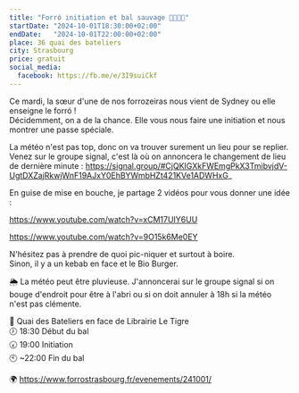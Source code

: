 ```yaml
---
title: "Forró initiation et bal sauvage 💃🇧🇷🕺"
startDate: "2024-10-01T18:30:00+02:00"
endDate:   "2024-10-01T22:00:00+02:00"
place: 36 quai des bateliers
city: Strasbourg
price: gratuit
social_media:
  facebook: https://fb.me/e/3I9suiCkf
---
```


Ce mardi, la sœur d'une de nos forrozeiras nous vient de Sydney ou elle enseigne le forró !  
Décidemment, on a de la chance. Elle vous nous faire une initiation et nous montrer une passe spéciale.

La météo n'est pas top, donc on va trouver surement un lieu pour se replier. Venez sur le groupe signal, c'est là où on annoncera le changement de lieu de dernière minute : https://signal.group/#CjQKIGXkFWEmgPkX3TmibvjdV-UgtDXZajRkwjWnF19AJxY0EhBYWmbHZt421KVe1ADWHxG_

En guise de mise en bouche, je partage 2 vidéos pour vous donner une idée :

https://www.youtube.com/watch?v=xCM17UIY6UU

https://www.youtube.com/watch?v=9O15k6Me0EY

N'hésitez pas à prendre de quoi pic-niquer et surtout à boire.  
Sinon, il y a un kebab en face et le Bio Burger.  

🌦️ La météo peut être pluvieuse. J'annoncerai sur le groupe signal si on bouge d'endroit pour être à l'abri ou si on doit annuler à 18h si la météo n'est pas clémente.

📌 Quai des Bateliers en face de Librairie Le Tigre  
🕖 18:30 Début du bal  
🕢 19:00 Initiation  
🕙 ~22:00 Fin du bal  

🌍 https://www.forrostrasbourg.fr/evenements/241001/
